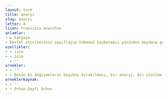 ```yaml
---
layout: term
title: anarşi
slug: anarsi
letter: A
lisan: Fransızca anarchie
anlamlar:
- ► kargaşa
- Devlet otoritesinin zayıflayıp hükmünü kaybetmesi yüzünden meydana gelen düzensizlik
ozellikler:
- - isim
- - isim
  - ''
ornekler:
- - ''
- - Bütün bu değişmelerin başıboş bırakılması, bir anarşi, bir çözülme hâline gelmesi güzel değildir.
orneklerkaynak:
- - ''
- - Orhan Seyfi Orhon
---
```

